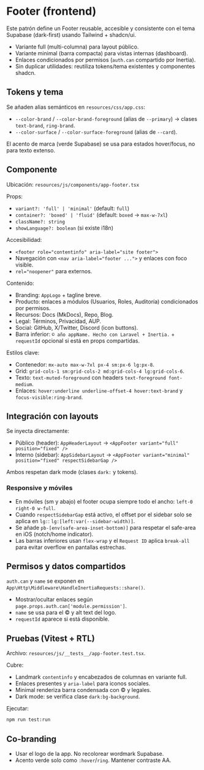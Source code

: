 # Footer (frontend)

Este patrón define un Footer reusable, accesible y consistente con el tema Supabase (dark-first) usando Tailwind + shadcn/ui.

- Variante full (multi-columna) para layout público.
- Variante minimal (barra compacta) para vistas internas (dashboard).
- Enlaces condicionados por permisos (`auth.can` compartido por Inertia).
- Sin duplicar utilidades: reutiliza tokens/tema existentes y componentes shadcn.

## Tokens y tema

Se añaden alias semánticos en `resources/css/app.css`:

- `--color-brand` / `--color-brand-foreground` (alias de `--primary`) → clases `text-brand`, `ring-brand`.
- `--color-surface` / `--color-surface-foreground` (alias de `--card`).

El acento de marca (verde Supabase) se usa para estados hover/focus, no para texto extenso.

## Componente

Ubicación: `resources/js/components/app-footer.tsx`

Props:

- `variant?: 'full' | 'minimal'` (default: `full`)
- `container?: 'boxed' | 'fluid'` (default: `boxed` → `max-w-7xl`)
- `className?: string`
- `showLanguage?: boolean` (si existe i18n)

Accesibilidad:

- `<footer role="contentinfo" aria-label="site footer">`
- Navegación con `<nav aria-label="footer ...">` y enlaces con foco visible.
- `rel="noopener"` para externos.

Contenido:

- Branding: `AppLogo` + tagline breve.
- Producto: enlaces a módulos (Usuarios, Roles, Auditoría) condicionados por permisos.
- Recursos: Docs (MkDocs), Repo, Blog.
- Legal: Términos, Privacidad, AUP.
- Social: GitHub, X/Twitter, Discord (icon buttons).
- Barra inferior: `© año appName. Hecho con Laravel + Inertia.` + `requestId` opcional si está en props compartidas.

Estilos clave:

- Contenedor: `mx-auto max-w-7xl px-4 sm:px-6 lg:px-8`.
- Grid: `grid-cols-1 sm:grid-cols-2 md:grid-cols-4 lg:grid-cols-6`.
- Texto: `text-muted-foreground` con headers `text-foreground font-medium`.
- Enlaces: `hover:underline underline-offset-4 hover:text-brand` y `focus-visible:ring-brand`.

## Integración con layouts

Se inyecta directamente:

- Público (header): `AppHeaderLayout` → `<AppFooter variant="full" position="fixed" />`
- Interno (sidebar): `AppSidebarLayout` → `<AppFooter variant="minimal" position="fixed" respectSidebarGap />`

Ambos respetan dark mode (clases `dark:` y tokens).

### Responsive y móviles

- En móviles (sm y abajo) el footer ocupa siempre todo el ancho: `left-0 right-0 w-full`.
- Cuando `respectSidebarGap` está activo, el offset por el sidebar solo se aplica en `lg:`: `lg:[left:var(--sidebar-width)]`.
- Se añade `pb-[env(safe-area-inset-bottom)]` para respetar el safe-area en iOS (notch/home indicator).
- Las barras inferiores usan `flex-wrap` y el `Request ID` aplica `break-all` para evitar overflow en pantallas estrechas.

## Permisos y datos compartidos

`auth.can` y `name` se exponen en `App\Http\Middleware\HandleInertiaRequests::share()`.

- Mostrar/ocultar enlaces según `page.props.auth.can['module.permission']`.
- `name` se usa para el © y alt text del logo.
- `requestId` aparece si está disponible.

## Pruebas (Vitest + RTL)

Archivo: `resources/js/__tests__/app-footer.test.tsx`.

Cubre:

- Landmark `contentinfo` y encabezados de columnas en variante full.
- Enlaces presentes y `aria-label` para iconos sociales.
- Minimal renderiza barra condensada con © y legales.
- Dark mode: se verifica clase `dark:bg-background`.

Ejecutar:

```bash
npm run test:run
```

## Co-branding

- Usar el logo de la app. No recolorear wordmark Supabase.
- Acento verde solo como `:hover`/`ring`. Mantener contraste AA.
